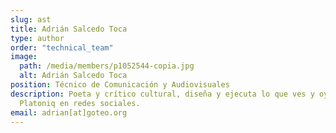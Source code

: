 ```yaml
---
slug: ast
title: Adrián Salcedo Toca
type: author
order: "technical_team"
image:
  path: /media/members/p1052544-copia.jpg
  alt: Adrián Salcedo Toca
position: Técnico de Comunicación y Audiovisuales
description: Poeta y crítico cultural, diseña y ejecuta lo que ves y oyes de
  Platoniq en redes sociales.
email: adrian[at]goteo.org
---
```

